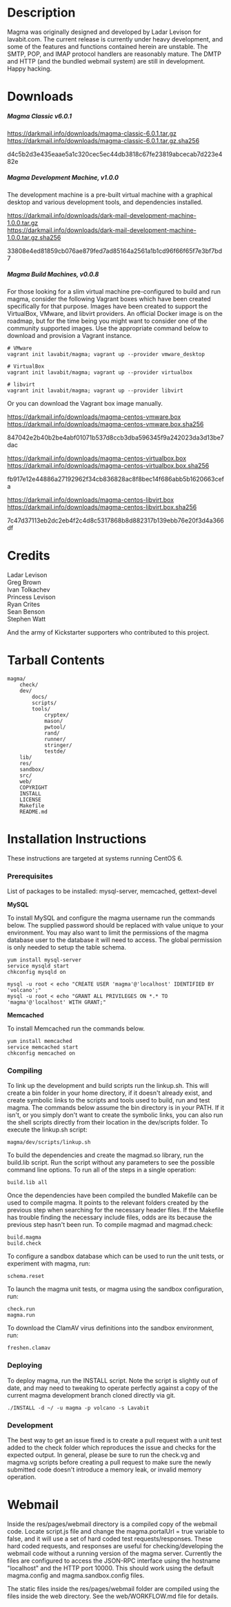# Description

Magma was originally designed and developed by Ladar Levison for lavabit.com. The current release is currently under heavy development, and some of the features and functions contained herein are unstable. The SMTP, POP, and IMAP protocol handlers are reasonably mature. The DMTP and HTTP (and the bundled webmail system) are still in development. Happy hacking.

# Downloads

##### Magma Classic v6.0.1

https://darkmail.info/downloads/magma-classic-6.0.1.tar.gz    
https://darkmail.info/downloads/magma-classic-6.0.1.tar.gz.sha256    

d4c5b2d3e435eaae5a1c320cec5ec44db3818c67fe23819abcecab7d223e482e

##### Magma Development Machine, v1.0.0

The development machine is a pre-built virtual machine with a graphical desktop and various development tools, and dependencies installed.

https://darkmail.info/downloads/dark-mail-development-machine-1.0.0.tar.gz    
https://darkmail.info/downloads/dark-mail-development-machine-1.0.0.tar.gz.sha256    

33808e4ed81859cb076ae879fed7ad85164a2561a1b1cd96f66f65f7e3bf7bd7

##### Magma Build Machines, v0.0.8

For those looking for a slim virtual machine pre-configured to build and run magma, consider the following Vagrant boxes which have been created specifically for that purpose. Images have been created to support the VirtualBox, VMware, and libvirt providers. An official Docker image is on the roadmap, but for the time being you might want to consider one of the community supported images. Use the appropriate command below to download and provision a Vagrant instance.

```shell
# VMware
vagrant init lavabit/magma; vagrant up --provider vmware_desktop

# VirtualBox
vagrant init lavabit/magma; vagrant up --provider virtualbox

# libvirt
vagrant init lavabit/magma; vagrant up --provider libvirt
```

Or you can download the Vagrant box image manually.

https://darkmail.info/downloads/magma-centos-vmware.box   
https://darkmail.info/downloads/magma-centos-vmware.box.sha256    

847042e2b40b2be4abf01071b537d8ccb3dba596345f9a242023da3d13be7dac

https://darkmail.info/downloads/magma-centos-virtualbox.box    
https://darkmail.info/downloads/magma-centos-virtualbox.box.sha256    

fb917e12e44886a27192962f34cb836828ac8f8bec14f686abb5b1620663cefa

https://darkmail.info/downloads/magma-centos-libvirt.box    
https://darkmail.info/downloads/magma-centos-libvirt.box.sha256    

7c47d37113eb2dc2eb4f2c4d8c5317868b8d882317b139ebb76e20f3d4a366df   

# Credits

Ladar Levison    
Greg Brown    
Ivan Tolkachev    
Princess Levison    
Ryan Crites    
Sean Benson    
Stephen Watt    

And the army of Kickstarter supporters who contributed to this project.

# Tarball Contents

```
magma/
	check/
	dev/
		docs/
		scripts/
		tools/
			cryptex/
			mason/
			pwtool/
			rand/
			runner/
			stringer/
			testde/
	lib/
	res/
	sandbox/
	src/
	web/
	COPYRIGHT
	INSTALL
	LICENSE
	Makefile
	README.md
```

# Installation Instructions

These instructions are targeted at systems running CentOS 6.

### Prerequisites

List of packages to be installed: mysql-server, memcached, gettext-devel

**MySQL**

To install MySQL and configure the magma username run the commands below. The supplied password should be replaced with value unique to your environment. You may also want to limit the permissions of the magma database user to the database it will need to access. The global permission is only needed to setup the table schema.

```shell
yum install mysql-server
service mysqld start
chkconfig mysqld on

mysql -u root < echo "CREATE USER 'magma'@'localhost' IDENTIFIED BY 'volcano';"
mysql -u root < echo "GRANT ALL PRIVILEGES ON *.* TO 'magma'@'localhost' WITH GRANT;"
```

**Memcached**

To install Memcached run the commands below.

```shell
yum install memcached
service memcached start
chkconfig memcached on
```

### Compiling

To link up the development and build scripts run the linkup.sh. This will create a bin folder in your home directory, if it doesn't already exist, and create symbolic links to the scripts and tools used to build, run and test magma. The commands below assume the bin directory is in your PATH. If it isn't, or you simply don't want to create the symbolic links, you can also run the shell scripts directly from their location in the dev/scripts folder. To execute the linkup.sh script:


```shell
magma/dev/scripts/linkup.sh
```

To build the dependencies and create the magmad.so library, run the build.lib script. Run the script without any parameters to see the possible command line options. To run all of the steps in a single operation:


```shell
build.lib all
```

Once the dependencies have been compiled the bundled Makefile can be used to compile magma. It points to the relevant folders created by the previous step when searching for the necessary header files. If the Makefile has trouble finding the necessary include files, odds are its because the previous step hasn't been run. To compile magmad and magmad.check:

```shell
build.magma
build.check
```

To configure a sandbox database which can be used to run the unit tests, or experiment with magma, run:

```shell
schema.reset
```

To launch the magma unit tests, or magma using the sandbox configuration, run:

```shell
check.run
magma.run
```

To download the ClamAV virus definitions into the sandbox environment, run:

```shell
freshen.clamav
```

### Deploying

To deploy magma, run the INSTALL script. Note the script is slightly out of date, and may need to tweaking to operate perfectly against a copy of the current magma development branch cloned directly via git.

```shell
./INSTALL -d ~/ -u magma -p volcano -s Lavabit
```

### Development

The best way to get an issue fixed is to create a pull request with a unit test added to the check folder which reproduces the issue and checks for the expected output. In general, please be sure to run the check.vg and magma.vg scripts before creating a pull request to make sure the newly submitted code doesn't introduce a memory leak, or invalid memory operation.


# Webmail

Inside the res/pages/webmail directory is a compiled copy of the webmail code. Locate script.js file and change the magma.portalUrl = true variable to false, and it will use a set of hard coded test requests/responses. These hard coded requests, and responses are useful for checking/developing the webmail code without a running version of the magma server. Currently the files are configured to access the JSON-RPC interface using the hostname "localhost" and the HTTP port 10000. This should work using the default magma.config and magma.sandbox.config files.

The static files inside the res/pages/webmail folder are compiled using the files inside the web directory. See the web/WORKFLOW.md file for details.




